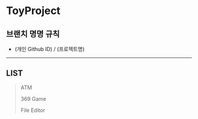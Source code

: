# ToyProject

## 브랜치 명명 규칙
- (개인 Github ID) / (프로젝트명)

---

## LIST
> ATM
> 
> 369 Game
> 
> File Editor
